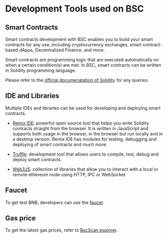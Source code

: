 # Development Tools used on BSC

## Smart Contracts

Smart contracts development with BSC enables you to build your smart contracts for any use, including cryptocurrency exchanges, smart contract-based dApps, Decentralized Finance, and more.

Smart contracts are programming logic that are executed automatically on when a certain condition(s) are met. In BSC, smart contracts can be written in Solidity programming language.

Please refer to the [official documenatation of Solidity](https://solidity.readthedocs.io/en/v0.7.1/) for any queries.

## IDE and Libraries

Multiple IDEs and libraries can be used for developing and deploying smart contracts.

* [Remix IDE](https://remix.ethereum.org/): powerful open source tool that helps you write Solidity contracts straight from the browser. It is written in JavaScript and supports both usage in the browser, in the browser but run locally and in a desktop version. Remix IDE has modules for testing, debugging and deploying of smart contracts and much more.
  
* [Truffle](https://www.trufflesuite.com/docs/teams/quickstart): development tool that allows users to compile, test, debug and deploy smart contracts.
  
* [Web3JS](https://web3js.readthedocs.io/en/v1.2.11/): collection of libraries that allow you to interact with a local or remote ethereum node using HTTP, IPC or WebSocket.

## Faucet

To get test BNB, developers can use the [faucet](https://testnet.bnbchain.world/faucet-smart).

## Gas price

To get the latest gas prices, refer to [BscScan explorer](https://bscscan.com/chart/gasprice).